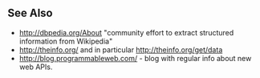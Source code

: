 ## See Also

- <http://dbpedia.org/About> "community effort to extract structured
  information from Wikipedia"
- <http://theinfo.org/> and in particular <http://theinfo.org/get/data>
- <http://blog.programmableweb.com/> - blog with regular info about new
  web APIs.
